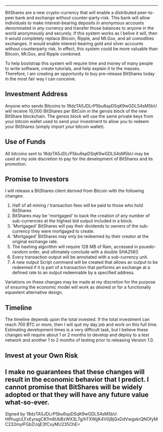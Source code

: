 -----------------------------------------------------------------------------------------
BitShares are a new crypto-currency that will enable a distributed peer-to-peer
bank and exchange without counter-party-risk.  This bank will allow individuals
to make interest-bearing deposits in anonymous accounts denominated in any currency 
and transfer those balances to anyone in the world anonymously and securely.  If this 
system works as I belive it will, then it would completely replace Bitcoin, Ripple, and Mt.Gox, and all 
comodities exchanges.  It would enable interest-bearing gold and silver accounts
without counterparty risk.  In effect, this system could be more valuable than
Bitcoin, Mt.Gox, and Ripple combined.

To help bootstrap this system will require time and money of many people to
write software, create tutorials, and help explain it to the masses.  Therefore,
I am creating an opportunity to buy pre-release BitShares today in the most fair
way I can conceive.

Investment Address
------------------
Anyone who sends Bitcoins to 18dzTA5JDLrP5bu6spDSqK9wGDLS4sM5bU will receive 10,000
BitShares per BitCoin in the gensis block of the new BitShare blockchain.  The gensis block will
use the same private keys from your bitcoin wallet used to send your investment to allow you 
to redeem your BitShares (simply import your bitcoin wallet).

Use of Funds
-----------------
All bitcoins sent to 18dzTA5JDLrP5bu6spDSqK9wGDLS4sM5bU may be used at my sole discretion to
pay for the development of BitShares and its promotion.  

Promise to Investors
--------------------
I will release a BitShares client derived from Bitcoin with the following changes:

1) Half of all mining / transaction fees will be paid to those who hold BitShares
2) BitShares may be 'mortgaged' to back the creation of any number of sub-currencies at the highest bid output included in a block.
3) 'Mortgaged' BitShares will pay their dividends to owners of the sub-currency they were mortgaged to create.
4) 'Mortgaged' BitShares may only be redeemed by their creator at the original exchange rate.
5) The hashing algorithm will require 128 MB of Ram, accessed in psuedo-random order, and ultimately conclude with a double SHA256()
6) Every transaction output will be annotated with a sub-currency unit.
7) A new output Script command will be created that allows an output to be redeemed if it is part of a transaction that
   performs an exchange at a defined rate to an output redeemable by a specified address.

Variations on these changes may be made at my discretion for the purpose of ensuring the
economic model will work as desired or for a functionally equavlent alternative design.

Timeline
--------------------
The timeline depends upon the total invested.  If the total investment can reach 700 BTC or more, 
then I will quit my day job and work on this full time.  Estimating development times is a very
difficult task, but I believe these changes will require about 1 or 2 months to develop and 
deploy to a test network and another 1 to 2 months of testing prior to releasing Version 1.0.

Invest at your Own Risk
-------------------
I make no guarantees that these changes will result in the economic behavior that I predict. I cannot
promise that BitShares will be widely adopted or that they will have any future value what-so-ever. 
-----------------------------------------------------------------------------------------
Signed by 18dzTA5JDLrP5bu6spDSqK9wGDLS4sM5bU:  HIfhugULFxEyragC87m8UbBzWX3L7g/hTXWjjK4V0j8jQxDdVwgskrQNOfyMC232myIFGbZUqE3fCxyMU235ChE=
